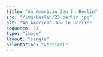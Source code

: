 ```yaml
---
title: "An American Jew In Berlin"
src: "/img/berlin/23_berlin.jpg"
alt: "An American Jew In Berlin"
sequence: 23
type: "image"
layout: "single"
orientation: "vertical"
---
```

